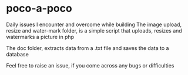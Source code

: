 # poco-a-poco
Daily issues I encounter and overcome while building
The image upload, resize and water-mark folder, is a simple
script that uploads, resizes and watermarks a picture in php

The doc folder, extracts data from a .txt file and saves the data to a database

Feel free to raise an issue, if you come across any bugs or difficulties
